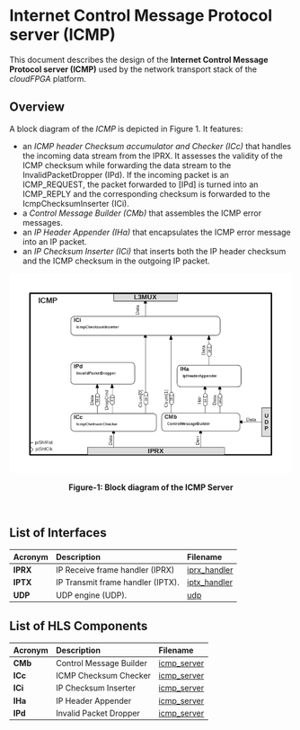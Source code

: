 # Internet Control Message Protocol server (ICMP)
This document describes the design of the **Internet Control Message Protocol server (ICMP)** used by the network transport stack of the *cloudFPGA* platform.

## Overview
A block diagram of the *ICMP* is depicted in Figure 1. It features: 
  - an *ICMP header Checksum accumulator and Checker (ICc)* that handles the incoming data stream from the IPRX. It assesses the validity of the ICMP checksum while forwarding the data stream to the InvalidPacketDropper (IPd). If the incoming packet is an ICMP_REQUEST, the packet forwarded to [IPd] is turned into an ICMP_REPLY and the corresponding checksum is forwarded to the IcmpChecksumInserter (ICi).
  - a *Control Message Builder (CMb)* that assembles the ICMP error messages.
  - an *IP Header Appender (IHa)* that encapsulates the ICMP error message into an IP packet. 
  - an *IP Checksum Inserter (ICi)* that inserts both the IP header checksum and the ICMP checksum in the outgoing IP packet.


![Block diagram of the ICMP](./images/Fig-ICMP-Structure.bmp#center)
<p align="center"><b>Figure-1: Block diagram of the ICMP Server</b></p>
<br>

## List of Interfaces

| Acronym                                           | Description                                           | Filename
|:--------------------------------------------------|:------------------------------------------------------|:--------------
| **IPRX**                                          | IP Receive frame handler (IPRX)                       | [iprx_handler](../../SRA/LIB/SHELL/LIB/hls/iprx_handler/src/iprx_handler.cpp)
| **IPTX**                                          | IP Transmit frame handler (IPTX).                     | [iptx_handler](../../SRA/LIB/SHELL/LIB/hls/iptx_handler/src/iptx_handler.cpp)
| **UDP**                                           | UDP engine (UDP).                                     | [udp](../../SRA/LIB/SHELL/LIB/hls/udp/src/udp.hpp)


## List of HLS Components

| Acronym       | Description                 | Filename
|:--------------|:----------------------------|:--------------
| **CMb**       | Control Message Builder     | [icmp_server](../../SRA/LIB/SHELL/LIB/hls/icmp_server/src/icmp_server.cpp)
| **ICc**       | ICMP Checksum Checker       | [icmp_server](../../SRA/LIB/SHELL/LIB/hls/icmp_server/src/icmp_server.cpp)
| **ICi**       | IP Checksum Inserter        | [icmp_server](../../SRA/LIB/SHELL/LIB/hls/icmp_server/src/icmp_server.cpp)
| **IHa**       | IP Header Appender          | [icmp_server](../../SRA/LIB/SHELL/LIB/hls/icmp_server/src/icmp_server.cpp)
| **IPd**       | Invalid Packet Dropper      | [icmp_server](../../SRA/LIB/SHELL/LIB/hls/icmp_server/src/icmp_server.cpp)

